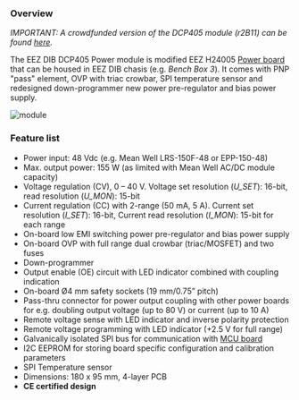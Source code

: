 ### Overview

_IMPORTANT: A crowdfunded version of the DCP405 module (r2B11) can be found [here](https://github.com/eez-open/modular-psu/tree/master/previous%20designs/dcp405%20r2B11%20(Crowd%20Supply%20edition))._

The EEZ DIB DCP405 Power module is modified EEZ H24005 [Power board](https://github.com/eez-open/psu-hw/tree/master/Power%20board) that can be housed in EEZ DIB chasis (e.g. _Bench Box 3_). It comes with PNP "pass" element, OVP with triac crowbar, SPI temperature sensor and redesigned down-programmer new power pre-regulator and bias power supply.

![module](Images/DCP405_r3B3.jpg)

### Feature list
- Power input: 48 Vdc (e.g. Mean Well LRS-150F-48 or EPP-150-48)
- Max. output power: 155 W (as limited with Mean Well AC/DC module capacity) 
- Voltage regulation (CV), 0 – 40 V. Voltage set resolution (_U_SET_): 16-bit, read resolution (_U_MON_): 15-bit
- Current regulation (CC) with 2-range (50 mA, 5 A). Current set resolution (_I_SET_): 16-bit, Current read resolution (_I_MON_): 15-bit for each range
- On-board low EMI switching power pre-regulator and bias power supply
- On-board OVP with full range dual crowbar (triac/MOSFET) and two fuses
- Down-programmer
- Output enable (OE) circuit with LED indicator combined with coupling indication
- On-board Ø4 mm safety sockets (19 mm/0.75” pitch) 
- Pass-thru connector for power output coupling with other power boards for e.g. doubling output voltage (up to 80 V) or current (up to 10 A)
- Remote voltage sense with LED indicator and inverse polarity protection
- Remote voltage programming with LED indicator (+2.5 V for full range)
- Galvanically isolated SPI bus for communication with [MCU board](https://github.com/eez-open/modular-psu/tree/master/mcu)
- I2C EEPROM for storing board specific configuration and calibration parameters
- SPI Temperature sensor
- Dimensions: 180 x 95 mm, 4-layer PCB
- **CE certified design**

